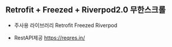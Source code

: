 ## Retrofit + Freezed + Riverpod2.0 무한스크롤

- 주사용 라이브러리
Retrofit
Freezed
Riverpod

- RestAPI제공
https://reqres.in/